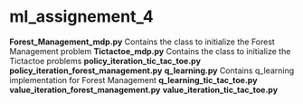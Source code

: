 # ml_assignement_4


**Forest_Management_mdp.py** Contains the class to initialize the Forest Management problem
**Tictactoe_mdp.py** Contains  the class to initialize the Tictactoe problems
**policy_iteration_tic_tac_toe.py**  
**policy_iteration_forest_management.py**
**q_learning.py** Contains q_learning implementation for Forest Management
**q_learning_tic_tac_toe.py**
**value_iteration_forest_management.py**
**value_iteration_tic_tac_toe.py**
